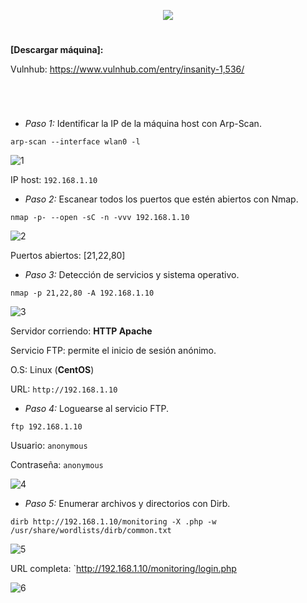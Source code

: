 <p align="center">
  <a href="https://github.com/DenverCoder1/readme-typing-svg"><img src="https://readme-typing-svg.herokuapp.com?size=50&color=FF0000&width=530&height=80&lines=INSANITY_HOSTING"></a>
</p>

<h1 align="center"></h1>

**[Descargar máquina]:**

Vulnhub: https://www.vulnhub.com/entry/insanity-1,536/

<h1 align="center"></h1>

</br>

- *Paso 1:* Identificar la IP de la máquina host con Arp-Scan. 
```
arp-scan --interface wlan0 -l
```
![1](https://user-images.githubusercontent.com/75953873/177059310-4e781fd1-10e5-4204-a0e4-1cb0101ea678.png)

IP host: `192.168.1.10`

- *Paso 2:* Escanear todos los puertos que estén abiertos con Nmap. 
```
nmap -p- --open -sC -n -vvv 192.168.1.10
```
![2](https://user-images.githubusercontent.com/75953873/177059371-cdbe2b44-c0bb-47bc-843e-443e7f8e38a6.png)

Puertos abiertos: [21,22,80]

- *Paso 3:* Detección de servicios y sistema operativo. 
```
nmap -p 21,22,80 -A 192.168.1.10
```
![3](https://user-images.githubusercontent.com/75953873/177059471-f34e40d9-8d65-4731-9ea1-15efd130ca17.png)

Servidor corriendo: **HTTP Apache**

Servicio FTP: permite el inicio de sesión anónimo.

O.S: Linux (**CentOS**)

URL: `http://192.168.1.10`

- *Paso 4:* Loguearse al servicio FTP. 
```
ftp 192.168.1.10
```
Usuario: `anonymous`

Contraseña: `anonymous`

![4](https://user-images.githubusercontent.com/75953873/177059681-c67a449f-966c-4557-857a-fb6b689ee742.png)

- *Paso 5:* Enumerar archivos y directorios con Dirb. 
```
dirb http://192.168.1.10/monitoring -X .php -w /usr/share/wordlists/dirb/common.txt 
```
![5](https://user-images.githubusercontent.com/75953873/177060618-20a3b175-70f1-4446-9a98-06fd3472b895.png)

URL completa: `http://192.168.1.10/monitoring/login.php

![6](https://user-images.githubusercontent.com/75953873/177060649-2c0299a6-1293-4ff3-bd57-3d7f2c377c33.png)

